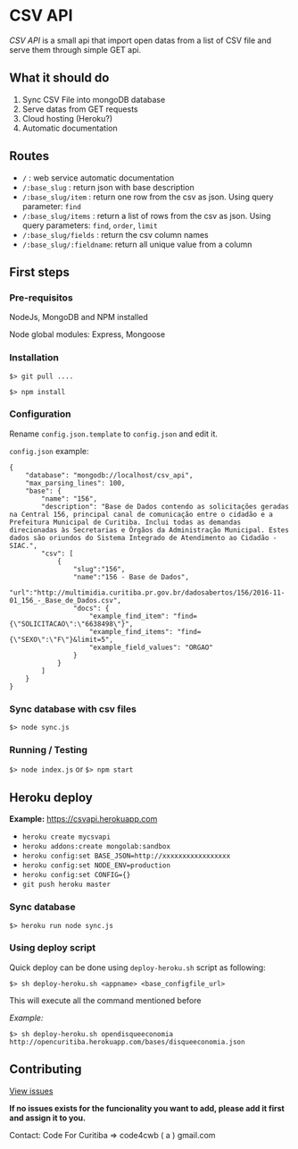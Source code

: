 # CSV API

*CSV API* is a small api that import open datas from a list of CSV file and serve them through simple GET api.

## What it should do

 1. Sync CSV File into mongoDB database
 2. Serve datas from GET requests
 3. Cloud hosting (Heroku?)
 4. Automatic documentation
 
## Routes

 - `/` : web service automatic documentation
 - `/:base_slug` : return json with base description
 - `/:base_slug/item` : return one row from the csv as json. Using query parameter: `find`
 - `/:base_slug/items` : return a list of rows from the csv as json. Using query parameters: `find`, `order`, `limit`
 - `/:base_slug/fields` : return the csv column names
 - `/:base_slug/:fieldname`: return all unique value from a column

## First steps

### Pre-requisitos

NodeJs, MongoDB and NPM installed

Node global modules: Express, Mongoose

### Installation

`$> git pull ....`

`$> npm install`

### Configuration

Rename `config.json.template` to `config.json` and edit it.

`config.json` example:
```
{
	"database": "mongodb://localhost/csv_api",
	"max_parsing_lines": 100,
	"base": {
		"name": "156",
		"description": "Base de Dados contendo as solicitações geradas na Central 156, principal canal de comunicação entre o cidadão e a Prefeitura Municipal de Curitiba. Inclui todas as demandas direcionadas às Secretarias e Órgãos da Administração Municipal. Estes dados são oriundos do Sistema Integrado de Atendimento ao Cidadão - SIAC.",
		"csv": [
			{
				"slug":"156",
				"name":"156 - Base de Dados",
				"url":"http://multimidia.curitiba.pr.gov.br/dadosabertos/156/2016-11-01_156_-_Base_de_Dados.csv",
				"docs": {
					"example_find_item": "find={\"SOLICITACAO\":\"6638498\"}",
					"example_find_items": "find={\"SEXO\":\"F\"}&limit=5",
					"example_field_values": "ORGAO"
				}
			}
		]
	}
}
```

### Sync database with csv files

`$> node sync.js`

### Running / Testing

`$> node index.js` or `$> npm start`

## Heroku deploy

**Example:** https://csvapi.herokuapp.com

 - `heroku create mycsvapi`
 - `heroku addons:create mongolab:sandbox`
 - `heroku config:set BASE_JSON=http://xxxxxxxxxxxxxxxxx`
 - `heroku config:set NODE_ENV=production`
 - `heroku config:set CONFIG={}`
 - `git push heroku master`
 
### Sync database
 
`$> heroku run node sync.js` 


### Using deploy script

Quick deploy can be done using `deploy-heroku.sh` script as following:

`$> sh deploy-heroku.sh <appname> <base_configfile_url>`

This will execute all the command mentioned before

*Example:*

`$> sh deploy-heroku.sh opendisqueeconomia http://opencuritiba.herokuapp.com/bases/disqueeconomia.json`

## Contributing

[View issues](https://github.com/CodeForCuritiba/tows/issues)

**If no issues exists for the funcionality you want to add, please add it first and assign it to you.**

Contact: 
Code For Curitiba => code4cwb ( a ) gmail.com





